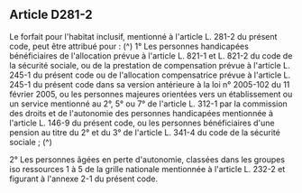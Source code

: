 ## Article D281-2

Le forfait pour l'habitat inclusif, mentionné à l'article L. 281-2 du présent code, peut être attribué pour : (^)
1° Les personnes handicapées bénéficiaires de l'allocation prévue à l'article L. 821-1 et L. 821-2 du code
de la sécurité sociale, ou de la prestation de compensation prévue à l'article L. 245-1 du présent code ou
de l'allocation compensatrice prévue à l'article L. 245-1 du présent code dans sa version antérieure à la loi
n° 2005-102 du 11 février 2005, ou les personnes majeures orientées vers un établissement ou un service
mentionné au 2°, 5° ou 7° de l'article L. 312-1 par la commission des droits et de l'autonomie des personnes
handicapées mentionnée à l'article L. 146-9 du présent code, ou les personnes bénéficiaires d'une pension au
titre du 2° et du 3° de l'article L. 341-4 du code de la sécurité sociale ; (^)


2° Les personnes âgées en perte d'autonomie, classées dans les groupes iso ressources 1 à 5 de la grille
nationale mentionnée à l'article L. 232-2 et figurant à l'annexe 2-1 du présent code.


